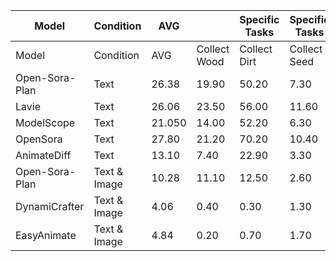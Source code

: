 | Model | Condition | AVG |  | Specific Tasks | Specific Tasks | Specific Tasks |  |
| --- | --- | --- | --- | --- | --- | --- | --- |
| Model | Condition | AVG | Collect Wood | Collect Dirt | Collect Seed | Travel Dis. | Dig Depth |
| Open-Sora-Plan | Text | 26.38 | 19.90 | 50.20 | 7.30 | 342.91 | 20.20 |
| Lavie | Text | 26.06 | 23.50 | 56.00 | 11.60 | 270.20 | 12.20 |
| ModelScope | Text | 21.050 | 14.00 | 52.20 | 6.30 | 240.72 | 8.70 |
| OpenSora | Text | 27.80 | 21.20 | 70.20 | 10.40 | 339.87 | 3.20 |
| AnimateDiff | Text | 13.10 | 7.40 | 22.90 | 3.30 | 274.19 | 4.50 |
| Open-Sora-Plan | Text & Image | 10.28 | 11.10 | 12.50 | 2.60 | 195.14 | 5.70 |
| DynamiCrafter | Text & Image | 4.06 | 0.40 | 0.30 | 1.30 | 130.04 | 5.30 |
| EasyAnimate | Text & Image | 4.84 | 0.20 | 0.70 | 1.70 | 157.12 | 5.90 |
